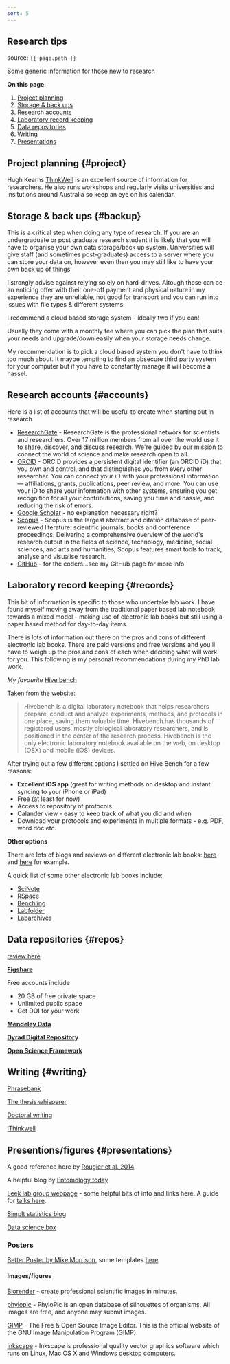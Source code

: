 ```yaml
---
sort: 5
---
```


## Research tips

source: `{{ page.path }}`

<span class="badge badge-info">Some generic information for those new to research</span>

**On this page**:

1. [Project planning](#example)
2. [Storage & back ups](#backup)
3. [Research accounts](#accounts)
4. [Laboratory record keeping](#records)
5. [Data repositories](#repos)
6. [Writing](#writing)
7. [Presentations](#presentations)

## Project planning {#project}

Hugh Kearns [ThinkWell](https://www.ithinkwell.com.au/hugh-kearns) is an excellent source of information for researchers. He also runs workshops and regularly visits universities and insitutions around Australia so keep an eye on his calendar.


## Storage & back ups {#backup}

This is a critical step when doing any type of research.
If you are an undergraduate or post graduate research student it is likely that you will have to organise your own data storage/back up system. Universities will give staff (and sometimes post-graduates) access to a server where you can store your data on, however even then you may still like to have your own back up of things.

I strongly advise against relying solely on hard-drives. Altough these can be an enticing offer with their one-off payment and physical nature in my experience they are unreliable, not good for transport and you can run into issues with file types & different systems.

I recommend a cloud based storage system - ideally two if you can!

Usually they come with a monthly fee where you can pick the plan that suits your needs and upgrade/down easily when your storage needs change.

My recommendation is to pick a cloud based system you don't have to think too much about. It maybe tempting to find an obsecure third party system for your computer but if you have to constantly manage it will become a hassel.

## Research accounts {#accounts}

Here is a list of accounts that will be useful to create when starting out in research

* [ResearchGate](https://www.researchgate.net/) - ResearchGate is the professional network for scientists and researchers. Over 17 million members from all over the world use it to share, discover, and discuss research. We're guided by our mission to connect the world of science and make research open to all.
* [ORCID](https://orcid.org/) - ORCID provides a persistent digital identifier (an ORCID iD) that you own and control, and that distinguishes you from every other researcher. You can connect your iD with your professional information — affiliations, grants, publications, peer review, and more. You can use your iD to share your information with other systems, ensuring you get recognition for all your contributions, saving you time and hassle, and reducing the risk of errors.
* [Google Scholar](http://scholar.google.com/) - no explanation necessary right?
* [Scopus](https://www.scopus.com/home.uri) - Scopus is the largest abstract and citation database of peer-reviewed literature: scientific journals, books and conference proceedings. Delivering a comprehensive overview of the world's research output in the fields of science, technology, medicine, social sciences, and arts and humanities, Scopus features smart tools to track, analyse and visualise research.
* [GitHub](https://github.com/) - for the coders...see my GitHub page for more info

## Laboratory record keeping {#records}

This bit of information is specific to those who undertake lab work. I have found myself moving away from the traditional paper based lab notebook towards a mixed model - making use of electronic lab books but still using a paper based method for day-to-day items.

There is lots of information out there on the pros and cons of different electronic lab books. There are paid versions and free versions and you'll have to weigh up the pros and cons of each when deciding what will work for you. This following is my personal recommendations during my PhD lab work.

*My favourite*
[Hive bench](https://www.hivebench.com/)

Taken from the website:

> Hivebench is a digital laboratory notebook that helps researchers prepare, conduct and analyze experiments, methods, and protocols in one place, saving them valuable time. Hivebench.has thousands of registered users, mostly biological laboratory researchers, and is positioned in the center of the research process. Hivebench is the only electronic laboratory notebook available on the web, on desktop (OSX) and mobile (iOS) devices.

After trying out a few different options I settled on Hive Bench for a few reasons:

* **Excellent iOS app** (great for writing methods on desktop and instant syncing to your iPhone or iPad)
* Free (at least for now)
* Access to repository of protocols
* Calander view - easy to keep track of what you did and when
* Download your protocols and experiments in multiple formats - e.g. PDF, word doc etc.

**Other options**

There are lots of blogs and reviews on different electronic lab books: [here](https://splice-bio.com/the-7-best-electronic-lab-notebooks-eln-for-your-research/) and [here](https://www.labsexplorer.com/c/2019-review-of-the-best-electronic-laboratory-notebooks_197) for example.

A quick list of some other electronic lab books include:

* [SciNote](https://www.scinote.net/)
* [RSpace](https://www.researchspace.com/)
* [Benchling](https://www.benchling.com/)
* [Labfolder](https://www.labfolder.com/)
* [Labarchives](https://www.labarchives.com/)


## Data repositories {#repos}

[review here](https://www.teamscopeapp.com/blog/6-repositories-to-share-your-research-data)

**[Figshare](https://figshare.com/features)**

Free accounts include

* 20 GB of free private space
* Unlimited public space
* Get DOI for your work

**[Mendeley Data](https://data.mendeley.com/)**

**[Dyrad Digital Repository](http://datadryad.org/)**

**[Open Science Framework](http://osf.io/)**

## Writing {#writing}


[Phrasebank](http://www.phrasebank.manchester.ac.uk/)

[The thesis whisperer](https://thesiswhisperer.com/)

[Doctoral writing](https://doctoralwriting.wordpress.com/)

[iThinkwell](https://www.ithinkwell.com.au/)

## Presentions/figures {#presentations}

A good reference here by [Rougier et al. 2014](https://journals.plos.org/ploscompbiol/article?id=10.1371/journal.pcbi.1003833)

A helpful blog by [Entomology today](https://entomologytoday.org/2020/04/29/making-great-scientific-figures-tips-for-entomology-students/)


[Leek lab group webpage](http://jtleek.com/) - some helpful bits of info and links here. A guide for [talks here](https://github.com/jtleek/talkguide).

[Simplt statistics blog](https://simplystatistics.org/)

[Data science box](https://datasciencebox.org/)

### Posters

[Better Poster by Mike Morrison](https://www.insidehighered.com/news/2019/06/24/theres-movement-better-scientific-posters-are-they-really-better), some templates [here](https://osf.io/ef53g/)


#### Images/figures

[Biorender](https://biorender.com/) - create professional scientific images in minutes.

[phylopic](http://phylopic.org/) - PhyloPic is an open database of silhouettes of organisms. All images are free, and anyone may submit images.

[GIMP](http://www.gimp.org/) - The Free & Open Source Image Editor. This is the official website of the GNU Image Manipulation Program (GIMP).

[Inkscape](https://inkscape.org/) - Inkscape is professional quality vector graphics software which runs on Linux, Mac OS X and Windows desktop computers.
